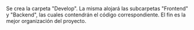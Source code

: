 Se crea la carpeta "Develop".
La misma alojará las subcarpetas "Frontend" y "Backend", las cuales contendrán el código correspondiente.
El fin es la mejor organización del proyecto.
